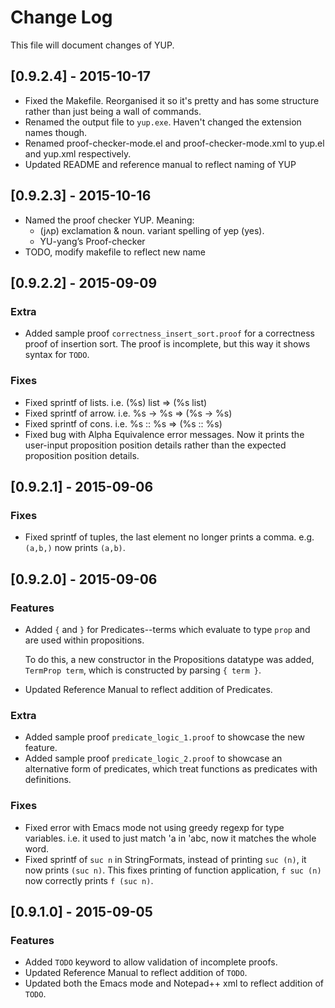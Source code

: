 # Change Log
This file will document changes of YUP.

## [0.9.2.4] - 2015-10-17
- Fixed the Makefile. Reorganised it so it's pretty and has some structure rather than just being a wall of commands. 
- Renamed the output file to `yup.exe`. Haven't changed the extension names though.
- Renamed proof-checker-mode.el and proof-checker-mode.xml to yup.el and yup.xml respectively.
- Updated README and reference manual to reflect naming of YUP

## [0.9.2.3] - 2015-10-16
- Named the proof checker YUP. Meaning:
	-  (jʌp) exclamation & noun. variant spelling of yep (yes).
	-  YU-yang’s Proof-checker
- TODO, modify makefile to reflect new name

## [0.9.2.2] - 2015-09-09
### Extra
- Added sample proof `correctness_insert_sort.proof` for a correctness proof of insertion sort. The proof is incomplete, but this way it shows syntax for `TODO`.
### Fixes
- Fixed sprintf of lists. i.e. (%s) list => (%s list)
- Fixed sprintf of arrow. i.e. %s -> %s => (%s -> %s)
- Fixed sprintf of cons. i.e. %s :: %s => (%s :: %s)
- Fixed bug with Alpha Equivalence error messages. Now it prints the user-input proposition position details rather than the expected proposition position details.

## [0.9.2.1] - 2015-09-06
### Fixes
- Fixed sprintf of tuples, the last element no longer prints a comma. e.g. `(a,b,)` now prints `(a,b)`.

## [0.9.2.0] - 2015-09-06
### Features
- Added `{` and `}` for Predicates--terms which evaluate to type `prop` and are used within propositions. 

	To do this, a new constructor in the Propositions datatype was added, `TermProp term`, which is constructed by parsing `{ term }`.
- Updated Reference Manual to reflect addition of Predicates.

### Extra
- Added sample proof `predicate_logic_1.proof` to showcase the new feature.
- Added sample proof `predicate_logic_2.proof` to showcase an alternative form of predicates, which treat functions as predicates with definitions.

### Fixes
- Fixed error with Emacs mode not using greedy regexp for type variables. i.e. it used to just match 'a in 'abc, now it matches the whole word.
- Fixed sprintf of `suc n` in StringFormats, instead of printing `suc (n)`, it now prints `(suc n)`. This fixes printing of function application, `f suc (n)` now correctly prints `f (suc n)`.

## [0.9.1.0] - 2015-09-05
### Features
- Added `TODO` keyword to allow validation of incomplete proofs.
- Updated Reference Manual to reflect addition of `TODO`.
- Updated both the Emacs mode and Notepad++ xml to reflect addition of `TODO`.